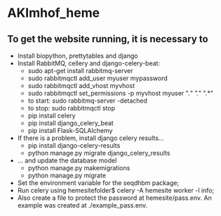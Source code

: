 # AKImhof_heme

## To get the website running, it is necessary to 
- Install biopython, prettytables and django
- Install RabbitMQ, cellery and django-celery-beat:
  - sudo apt-get install rabbitmq-server
  - sudo rabbitmqctl add_user myuser mypassword
  - sudo rabbitmqctl add_vhost myvhost
  - sudo rabbitmqctl set_permissions -p myvhost myuser ".*" ".*" ".*"
  - to start: sudo rabbitmq-server -detached
  - to stop: sudo rabbitmqctl stop
  - pip install celery 
  - pip install django_celery_beat
  - pip install Flask-SQLAlchemy
- If there is a problem, install django celery results...
  - pip install django-celery-results
  - python manage.py migrate django_celery_results
- ... and update the database model
  - python manage.py makemigrations
  - python manage.py migrate
- Set the environment variable for the seqdhbm package;
- Run celery using hemesitefolder$ celery -A hemesite worker -l info;
- Also create a file to protect the password at hemesite/pass.env. An example was created at ./example_pass.env.
